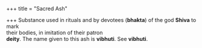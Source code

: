 +++
title = "Sacred Ash"

+++
Substance used in rituals and by devotees (**bhakta**) of the god **Shiva** to mark  
their bodies, in imitation of their patron  
**deity**. The name given to this ash is **vibhuti**. See **vibhuti**.